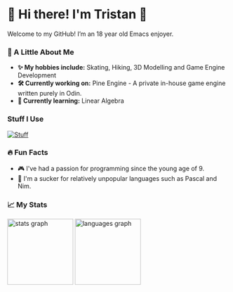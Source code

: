 # 👋 Hi there! I'm Tristan 🌲

Welcome to my GitHub! I’m an 18 year old Emacs enjoyer.

### 🌲 A Little About Me
- **✨ My hobbies include:** Skating, Hiking, 3D Modelling and Game Engine Development
- **🛠️ Currently working on:** Pine Engine - A private in-house game engine written purely in Odin.
- **🌱 Currently learning:** Linear Algebra

### Stuff I Use
[![Stuff](https://skillicons.dev/icons?i=emacs,powershell,windows,blender)](https://skillicons.dev)

### 🔥 Fun Facts
- 🎮 I've had a passion for programming since the young age of 9.
- 📎 I'm a sucker for relatively unpopular languages such as Pascal and Nim.

### 📈 My Stats
<div align="left">
  <img src="https://github-readme-stats.vercel.app/api?username=PineDevelopment&hide_title=true&hide_rank=true&show_icons=true&include_all_commits=true&count_private=true&disable_animations=true&theme=rose_pine&locale=en&hide_border=true&order=1" height="150" alt="stats graph"  />
  <img src="https://github-readme-stats.vercel.app/api/top-langs?username=PineDevelopment&locale=en&hide_title=false&layout=compact&card_width=320&langs_count=3&theme=rose_pine&hide_border=true&order=2" height="150" alt="languages graph"  />
</div>
